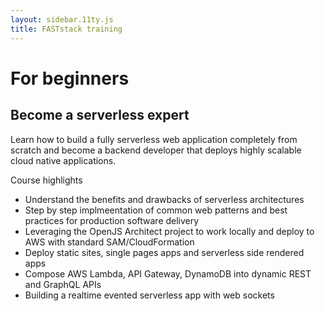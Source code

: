 ```yaml
---
layout: sidebar.11ty.js
title: FASTstack training
---
```


# For beginners 
## Become a serverless expert 

Learn how to build a fully serverless web application completely from scratch and become a backend developer that deploys highly scalable cloud native applications.

Course highlights

- Understand the benefits and drawbacks of serverless architectures
- Step by step implmeentation of common web patterns and best practices for production software delivery
- Leveraging the OpenJS Architect project to work locally and deploy to AWS with standard SAM/CloudFormation
- Deploy static sites, single pages apps and serverless side rendered apps 
- Compose AWS Lambda, API Gateway, DynamoDB into dynamic REST and GraphQL APIs
- Building a realtime evented serverless app with web sockets

